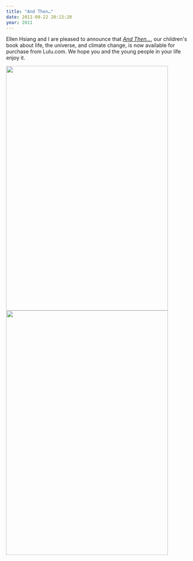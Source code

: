 ```yaml
---
title: "And Then…"
date: 2011-09-22 20:13:20
year: 2011
---
```

Ellen Hsiang and I are pleased to announce that <a href="http://www.lulu.com/product/paperback/and-then/17263384"><em>And Then…</em></a>, our children's book about life, the universe, and climate change, is now available for purchase from Lulu.com. We hope you and the young people in your life enjoy it.

<img title="AndThen_front" src="{{'/files/2011/09/AndThen_front.png' | relative_url}}" alt="" width="441" height="666" />

<img title="AndThen_back_small" src="{{'/files/2011/09/AndThen_back_small.png' | relative_url}}" alt="" width="441" height="666" />
